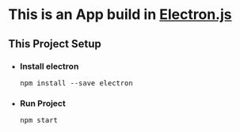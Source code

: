 # This is an App build in [Electron.js](https://www.electronjs.org/)

<h2>This Project Setup</h2>

<ul>
    <li><h3>Install electron</h3>
    <pre>npm install --save electron</pre>
    </li>
    <li><h3>Run Project</h3>
        <pre>npm start</pre>
    </li>
</ul>

